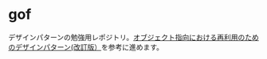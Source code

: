 # gof
デザインパターンの勉強用レポジトリ。[オブジェクト指向における再利用のためのデザインパターン(改訂版）](https://www.sbcr.jp/product/4797311126/)を参考に進めます。